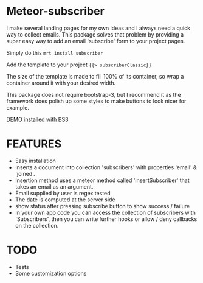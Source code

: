 Meteor-subscriber
=====

I make several landing pages for my own ideas and I always need a quick way to collect emails. This package solves that problem by providing a super easy way to add an email 'subscribe' form to your project pages. 

Simply do this
```mrt install subscriber```

Add the template to your project
```{{> subscriberClassic}}```

The size of the template is made to fill 100% of its container, so wrap a container around it with your desired width.

This package does not require bootstrap-3, but I recommend it as the framework does polish up some styles to make buttons to look nicer for example.

[DEMO installed with BS3](https://subscriber.meteor.com/)

FEATURES
====
* Easy installation
* Inserts a document into collection 'subscribers' with properties 'email' & 'joined'. 
* Insertion method uses a meteor method called 'insertSubscriber' that takes an email as an argument. 
* Email supplied by user is regex tested
* The date is computed at the server side
* show status after pressing subscribe button to show success / failure
* In your own app code you can access the collection of subscribers with 'Subscribers', then you can write further hooks or allow / deny callbacks on the collection.

TODO
====
* Tests
* Some customization options